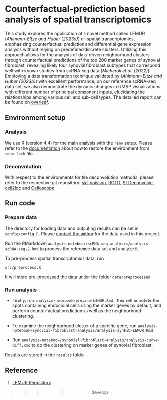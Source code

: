 # Counterfactual-prediction based analysis of spatial transcriptomics

This study explores the application of a novel method called LEMUR (*Ahlmann-Eltze and Huber (2023a)*) on spatial transcriptomics, emphasizing counterfactual prediction and differential gene expression analysis without relying on predefined discrete clusters. Utilizing this approach allows for the analysis of data-driven neighborhood clusters through counterfactual predictions of the top 200 marker genes of synovial fibroblast, revealing likely four synovial fibroblast subtypes that correspond well with known studies from scRNA-seq data (*Micheroli et al. (2022)*). Employing a data transformation technique validated by (*Ahlmann-Eltze and Huber (2023b)*) with excellent performance, on our reference scRNA-seq data set, we also demonstrate the dynamic changes in UMAP visualizations with different number of principal component inputs, elucidating the relationships among various cell and sub-cell types. The detailed report can be found on [overleaf](https://www.overleaf.com/read/yczfttmfrxfz#c1f5db).

## Environment setup

### Analysis

We use R (version 4.4) for the main analysis with the `renv` setup. Please refer to the [documentation](https://rstudio.github.io/renv/articles/renv.html) about how to restore the environment from `renv.lock` file.

### Deconvolution

With respect to the environments for the deconvolution methods, please refer to the respective git repository: [std-poisson,](https://github.com/SpatialTranscriptomicsResearch/std-poisson/issues) [RCTD](https://rdrr.io/github/dmcable/RCTD/man/spacexr.html), [STDeconvolve](https://www.bioconductor.org/packages/release/bioc/html/STdeconvolve.html), [cell2loc](https://cell2location.readthedocs.io/en/latest/) and [Celloscope](https://github.com/szczurek-lab/Celloscope)

## Run code

### Prepare data

The directory for loading data and outputing results can be set in `config/config.R`. Please [contact the author](yiming.civi@gmail.com) for the data used in this project.

Run the RMarkdown `analysis-notebook/scRNA-seq-analysis/analysis-scRNA-seq-2.Rmd` to process the reference data set and analyze it.

To pre-process spatial transcriptomics data, run

```         
src/preprocess.R
```

It will store pre-processed the data under the folder `data/preprocessed`.

### Run analysis

-   Firstly, run `analysis-notebook/prepare-LEMUR.Rmd` , this will annotate the spots containing endocidial cells using the marker genes by default, and perform counterfactual prediction as well as the neighborhood clustering.

-   To examine the neighborhood cluster of a specific gene, run `analysis-notebook/synovial-fibroblast-analysis/analysis-synFib-LEMUR.Rmd.`

-   Run `analysis-notebook/synovial-fibroblast-analysis/analysis-curve-diff.Rmd` to do the clustering on marker genes of synovial fibroblast.

Results are stored in the `results` folder.

## Reference

1.  [LEMUR Repository](https://github.com/const-ae/lemur)
>>>>>>> develop
